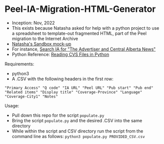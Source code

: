 # Peel-IA-Migration-HTML-Generator
* Inception: Nov, 2022
* This exists because Natasha asked for help with a python project to use a spreadsheet to template-out fragmented HTML, part of the Peel migration to the Internet Archive
* [Natasha's Sandbox mock-up](https://library.ualberta.ca/sandbox/natasha/peel/newspapers)
* For instance, [Search IA for "The Advertiser and Central Alberta News"](https://archive.org/search.php?query=the%20advertiser%20and%20central%20alberta%20news)
* Python Reference: [Reading CVS Files in Python](https://www.geeksforgeeks.org/reading-csv-files-in-python/)


Requirements:
  - python3
  - A .CSV with the following headers in the first row:
```
"Primary Access" "Q code" "IA URL" "Peel URL" "Pub start" "Pub end" "Related items" "Display title" "Coverage-Province" "Language" "Coverage-City1" "Notes"
```

Usage:
  - Pull down this repo for the script ```populate.py```
  - Bring the script ```populate.py``` and the desired .CSV into the same directory
  - While within the script and CSV directory run the script from the command line as follows:
```python3 populate.py PROVIDED_CSV.csv```

